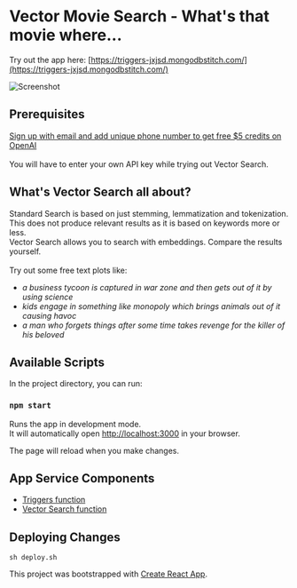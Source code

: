 # Vector Movie Search - What's that movie where...

Try out the app here: [https://triggers-jxjsd.mongodbstitch.com/](https://triggers-jxjsd.mongodbstitch.com/)

![Screenshot](screenshot.png)

## Prerequisites
[Sign up with email and add unique phone number to get free $5 credits on OpenAI](https://openai.com/pricing#:~:text=Start%20for%20free)\
\
You will have to enter your own API key while trying out Vector Search.

## What's Vector Search all about?
Standard Search is based on just stemming, lemmatization and tokenization. This does not produce relevant results as it is based on keywords more or less.\
Vector Search allows you to search with embeddings. Compare the results yourself.\
\
Try out some free text plots like:
- _a business tycoon is captured in war zone and then gets out of it by using science_
- _kids engage in something like monopoly which brings animals out of it causing havoc_
- _a man who forgets things after some time takes revenge for the killer of his beloved_

## Available Scripts

In the project directory, you can run:

### `npm start`

Runs the app in development mode.\
It will automatically open [http://localhost:3000](http://localhost:3000) in your browser.

The page will reload when you make changes.

## App Service Components
- [Triggers function](/Triggers/functions/Atlas_Triggers_openAI_scheduled_1689945708.js)
- [Vector Search function](/Triggers/functions/vector.js)

## Deploying Changes
`sh deploy.sh`

This project was bootstrapped with [Create React App](https://github.com/facebook/create-react-app).
